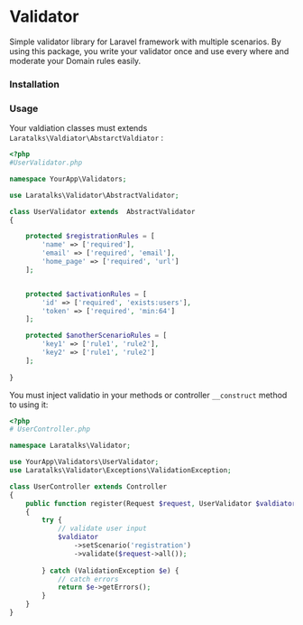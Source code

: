 # Validator
Simple validator library for Laravel framework with multiple scenarios. By using this package, you write your validator once
and use every where and moderate your Domain rules easily.

### Installation


### Usage
Your valdiation classes must extends `Laratalks\Valdiator\AbstarctValdiator` :
```php
<?php
#UserValidator.php

namespace YourApp\Validators;

use Laratalks\Validator\AbstractValidator;

class UserValidator extends  AbstractValidator
{

    protected $registrationRules = [
        'name' => ['required'],
        'email' => ['required', 'email'],
        'home_page' => ['required', 'url']
    ];


    protected $activationRules = [
        'id' => ['required', 'exists:users'],
        'token' => ['required', 'min:64']
    ];

    protected $anotherScenarioRules = [
        'key1' => ['rule1', 'rule2'],
        'key2' => ['rule1', 'rule2']
    ];
    
}
```

You must inject validatio in your methods or controller `__construct` method to using it:

```php
<?php
# UserController.php

namespace Laratalks\Validator;

use YourApp\Validators\UserValidator;
use Laratalks\Validator\Exceptions\ValidationException;

class UserController extends Controller
{
    public function register(Request $request, UserValidator $valdiator)
    {
        try {
            // validate user input
            $valdiator
                ->setScenario('registration')
                ->validate($request->all());
            
        } catch (ValidationException $e) {
            // catch errors
            return $e->getErrors();
        }
    }
}
```